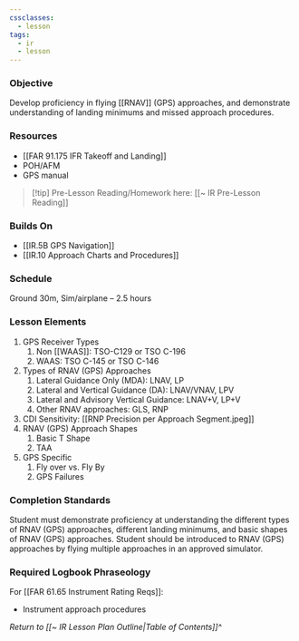 ```yaml
---
cssclasses:
  - lesson
tags:
  - ir
  - lesson
---
```

### Objective
Develop proficiency in flying [[RNAV]] (GPS) approaches, and demonstrate understanding of landing minimums and missed approach procedures. 

### Resources
- [[FAR 91.175 IFR Takeoff and Landing]]
- POH/AFM
- GPS manual 

> [!tip] Pre-Lesson Reading/Homework here: [[~ IR Pre-Lesson Reading]]

### Builds On
- [[IR.5B GPS Navigation]]
- [[IR.10 Approach Charts and Procedures]]

### Schedule
Ground 30m, Sim/airplane – 2.5 hours 

### Lesson Elements

1. GPS Receiver Types
	1. Non [[WAAS]]: TSO-C129 or TSO C-196
	2. WAAS: TSO C-145 or TSO C-146
2. Types of RNAV (GPS) Approaches
	1. Lateral Guidance Only (MDA): LNAV, LP
	3. Lateral and Vertical Guidance (DA): LNAV/VNAV, LPV
	4. Lateral and Advisory Vertical Guidance: LNAV+V, LP+V
	5. Other RNAV approaches: GLS, RNP
3. CDI Sensitivity: [[RNP Precision per Approach Segment.jpeg]]
4. RNAV (GPS) Approach Shapes
	1. Basic T Shape
	2. TAA
5. GPS Specific
	1. Fly over vs. Fly By
	2. GPS Failures
	
### Completion Standards
Student must demonstrate proficiency at understanding the different types of RNAV (GPS) approaches, different landing minimums, and basic shapes of RNAV (GPS) approaches. Student should be introduced to RNAV (GPS) approaches by flying multiple approaches in an approved simulator.

### Required Logbook Phraseology
For [[FAR 61.65 Instrument Rating Reqs]]:
- Instrument approach procedures

*Return to [[~ IR Lesson Plan Outline|Table of Contents]]^*